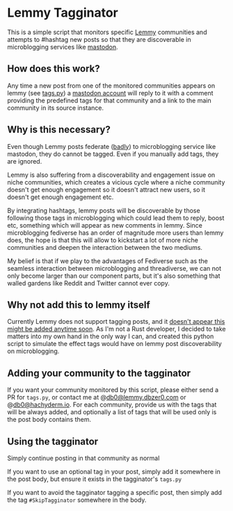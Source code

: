 # Lemmy Tagginator

This is a simple script that monitors specific [Lemmy](https://join-lemmy.org/) communities and attempts to #hashtag new posts so that they are discoverable in microblogging services like [mastodon](https://joinmastodon.org/).

## How does this work?

Any time a new post from one of the monitored communities appears on lemmy (see [tags.py](https://github.com/db0/lemmy-tagginator/blob/main/tagginator/tags.py)) a [mastodon account](https://utter.online/@tagginator) will reply to it with a comment providing the predefined tags for that community and a link to the main community in its source instance.

## Why is this necessary?

Even though Lemmy posts federate ([badly](https://github.com/LemmyNet/lemmy/issues/2972)) to microblogging service like mastodon, they do cannot be tagged. Even if you manually add tags, they are ignored. 

Lemmy is also suffering from a discoverability and engagement issue on niche communities, which creates a vicious cycle where a niche community doesn't get enough engagement so it doesn't attract new users, so it doesn't get enough engagement etc. 

By integrating hashtags, lemmy posts will be discoverable by those following those tags in microblogging which could lead them to reply, boost etc, something which will appear as new comments in lemmy. Since microblogging fediverse has an order of magnitude more users than lemmy does, the hope is that this will allow to kickstart a lot of more niche communities and deepen the interaction between the two mediums. 

My belief is that if we play to the advantages of Fediverse such as the seamless interaction between microblogging and threadiverse, we can not only become larger than our component parts, but it's also something that walled gardens like Reddit and Twitter cannot ever copy.

## Why not add this to lemmy itself

Currently Lemmy does not support tagging posts, and it [doesn't appear this might be added anytime soon](https://github.com/LemmyNet/lemmy/issues/317). As I'm not a Rust developer, I decided to take matters into my own hand in the only way I can, and created this python script to simulate the effect tags would have on lemmy post discoverability on microblogging.


## Adding your community to the tagginator

If you want your community monitored by this script, please either send a PR for `tags.py`, or contact me at @db0@lemmy.dbzer0.com or @db0@hachyderm.io. For each community, provide us with the tags that will be always added, and optionally a list of tags that will be used only is the post body contains them.

## Using the tagginator

Simply continue posting in that community as normal

If you want to use an optional tag in your post, simply add it somewhere in the post body, but ensure it exists in the tagginator's `tags.py`

If you want to avoid the tagginator tagging a specific post, then simply add the tag `#SkipTagginator` somewhere in the body.